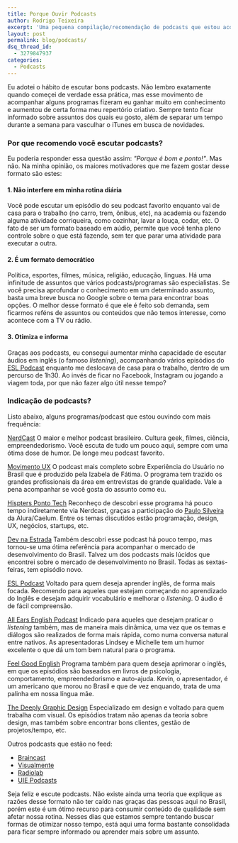```yaml
---
title: Porque Ouvir Podcasts
author: Rodrigo Teixeira
excerpt: 'Uma pequena compilação/recomendação de podcasts que estou acompanhando nos últimos meses'
layout: post
permalink: blog/podcasts/
dsq_thread_id:
  - 3279847937
categories:
  - Podcasts
---
```


Eu adotei o hábito de escutar bons podcasts. Não lembro exatamente quando começei de verdade essa prática, mas esse movimento de acompanhar alguns programas fizeram eu ganhar muito em conhecimento e aumentou de certa forma meu repertório criativo. Sempre tento ficar informado sobre assuntos dos quais eu gosto, além de separar um tempo durante a semana para vasculhar o iTunes em busca de novidades. 

### Por que recomendo você escutar podcasts? 

Eu poderia responder essa questão assim: _"Porque é bom e ponto!"_. Mas não. Na minha opinião, os maiores motivadores que me fazem gostar desse formato são estes: 

#### 1. Não interfere em minha rotina diária
Você pode escutar um episódio do seu podcast favorito enquanto vai de casa para o trabalho (no carro, trem, ônibus, etc), na academia ou fazendo alguma atividade corriqueira, como cozinhar, lavar a louça, codar, etc. O fato de ser um formato baseado em aúdio, permite que você tenha pleno controle sobre o que está fazendo, sem ter que parar uma atividade para executar a outra. 

#### 2. É um formato democrático
Política, esportes, filmes, música, religião, educação, línguas. Há uma infinitude de assuntos que vários podcasts/programas são especialistas. Se você precisa aprofundar o conhecimento em um determinado assunto, basta uma breve busca no Google sobre o tema para encontrar boas opções. O melhor desse formato é que ele é feito sob demanda, sem ficarmos reféns de assuntos ou conteúdos que não temos interesse, como acontece com a TV ou rádio.

#### 3. Otimiza e informa

Graças aos podcasts, eu consegui aumentar minha capacidade de escutar áudios em inglês (o famoso _listening_), acompanhando vários episódios do [ESL Podcast](https://www.eslpod.com/) enquanto me deslocava de casa para o trabalho, dentro de um percurso de 1h30. Ao invés de ficar no Facebook, Instagram ou jogando a viagem toda, por que não fazer algo útil nesse tempo? 


### Indicação de podcasts?

Listo abaixo, alguns programas/podcast que estou ouvindo com mais frequência: 

[NerdCast](https://jovemnerd.com.br/nerdcast/)
O maior e melhor podcast brasileiro. Cultura geek, filmes, ciência, empreendedorismo. Você escuta de tudo um pouco aqui, sempre com uma ótima dose de humor. De longe meu podcast favorito.

[Movimento UX](http://movimentoux.com/)
O podcast mais completo sobre Experiência do Usuário no Brasil que é produzido pela Izabela de Fátima. O programa tem trazido os grandes profissionais da área em entrevistas de grande qualidade. Vale a pena acompanhar se você gosta do assunto como eu.  

[Hispters Ponto Tech](http://hipsters.tech/)
Reconheço de descobri esse programa há pouco tempo indiretamente via Nerdcast, graças a participação do [Paulo Silveira](https://twitter.com/paulo_caelum) da Alura/Caelum. Entre os temas discutidos estão programação, design, UX, negócios, startups, etc. 

[Dev na Estrada](http://devnaestrada.com.br/)
Também descobri esse podcast há pouco tempo, mas tornou-se uma ótima referência para acompanhar o mercado de desenvolvimento do Brasil. Talvez um dos podcasts mais lúcidos que encontrei sobre o mercado de desenvolvimento no Brasil. Todas as sextas-feiras, tem episódio novo. 

[ESL Podcast](https://www.eslpod.com/)
Voltado para quem deseja aprender inglês, de forma mais focada. Recomendo para aqueles que estejam começando no aprendizado do Inglês e desejam adquirir vocabulário e melhorar o _listening_. O áudio é de fácil compreensão. 

[All Ears English Podcast](https://www.allearsenglish.com/)
Indicado para aqueles que desejam praticar o _listening_ também, mas de maneira mais dinâmica, uma vez que os temas e diálogos são realizados de forma mais rápida, como numa conversa natural entre nativos. As apresentadoras Lindsey e Michelle tem um humor excelente o que dá um tom bem natural para o programa. 

[Feel Good English](https://www.feelgoodenglish.com/)
Programa também para quem deseja aprimorar o inglês, em que os episódios são baseados em livros de psicologia, comportamento, empreendedorismo e auto-ajuda. Kevin, o apresentador, é um americano que morou no Brasil e que de vez enquando, trata de uma palinha em nossa língua mãe. 

[The Deeply Graphic Design](http://thedeependdesign.com/graphic-design-podcast/)
Especializado em design e voltado para quem trabalha com visual. Os episódios tratam não apenas da teoria sobre design, mas também sobre encontrar bons clientes, gestão de projetos/tempo, etc. 

Outros podcasts que estão no feed: 

* [Braincast](http://www.b9.com.br/podcasts/braincast/)
* [Visualmente](https://soundcloud.com/visualmente)
* [Radiolab](http://www.radiolab.org/)
* [UIE Podcasts](https://www.uie.com/brainsparks/)

Seja feliz e escute podcasts. Não existe ainda uma teoria que explique as razões desse formato não ter caído nas graças das pessoas aqui no Brasil, porém este é um ótimo recurso para consumir conteúdo de qualidade sem afetar nossa rotina. Nesses dias que estamos sempre tentando buscar formas de otimizar nosso tempo, está aqui uma forma bastante consolidada para ficar sempre informado ou aprender mais sobre um assunto. 